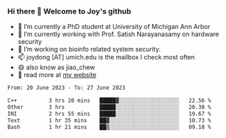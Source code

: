 ### Hi there 👋 Welcome to Joy's github

- 🔭 I’m currently a PhD student at University of Michigan Ann Arbor
- 🌱 I’m currently working with Prof. Satish Narayanasamy on hardware security
- 👯 I’m working on bioinfo related system security. 
- 📫 joydong [AT] umich.edu is the mailbox I check most often
- 😄 also know as jiao_chew
- 💬 read more at [my website](https://joydddd.github.io/)
<!--START_SECTION:waka-->

```txt
From: 20 June 2023 - To: 27 June 2023

C++          3 hrs 20 mins   █████▓░░░░░░░░░░░░░░░░░░░   22.56 %
Other        3 hrs           █████░░░░░░░░░░░░░░░░░░░░   20.30 %
INI          2 hrs 55 mins   █████░░░░░░░░░░░░░░░░░░░░   19.67 %
Text         1 hr 35 mins    ██▓░░░░░░░░░░░░░░░░░░░░░░   10.73 %
Bash         1 hr 21 mins    ██▒░░░░░░░░░░░░░░░░░░░░░░   09.18 %
```

<!--END_SECTION:waka-->

